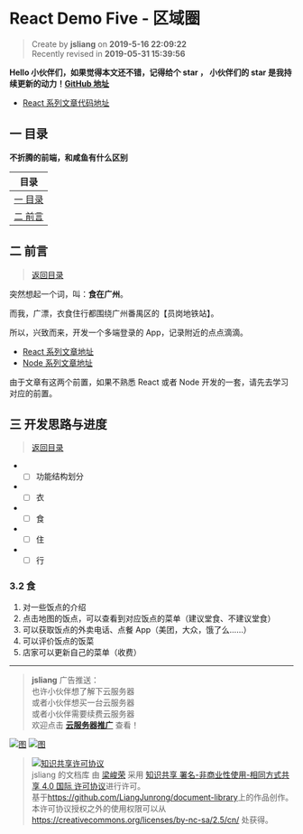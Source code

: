 React Demo Five - 区域圈
===

> Create by **jsliang** on **2019-5-16 22:09:22**  
> Recently revised in **2019-05-31 15:39:56**

**Hello 小伙伴们，如果觉得本文还不错，记得给个 **star** ， 小伙伴们的 **star** 是我持续更新的动力！[GitHub 地址](https://github.com/LiangJunrong/document-library)**

* [React 系列文章代码地址](https://github.com/LiangJunrong/React)

## <a name="chapter-one" id="chapter-one">一 目录</a>

**不折腾的前端，和咸鱼有什么区别**

| 目录 |
| --- | 
| [一 目录](#chapter-one) | 
| <a name="catalog-chapter-two" id="catalog-chapter-two"></a>[二 前言](#chapter-two) |

## <a name="chapter-two" id="chapter-two">二 前言</a>

> [返回目录](#chapter-one)

突然想起一个词，叫：**食在广州**。

而我，广漂，衣食住行都围绕广州番禺区的【员岗地铁站】。

所以，兴致而来，开发一个多端登录的 App，记录附近的点点滴滴。

* [React 系列文章地址](https://github.com/LiangJunrong/document-library/tree/master/JavaScript-library/React)
* [Node 系列文章地址](https://github.com/LiangJunrong/document-library/tree/master/other-library/Node)

由于文章有这两个前置，如果不熟悉 React 或者 Node 开发的一套，请先去学习对应的前置。

## <a name="chapter-three" id="chapter-three">三 开发思路与进度</a>

> [返回目录](#chapter-one)

* - [ ] 功能结构划分
* - [ ] 衣
* - [ ] 食
* - [ ] 住
* - [ ] 行

### 3.2 食

1. 对一些饭点的介绍
2. 点击地图的饭点，可以查看到对应饭点的菜单（建议堂食、不建议堂食）
3. 可以获取饭点的外卖电话、点餐 App（美团，大众，饿了么……）
4. 可以评价饭点的饭菜
5. 店家可以更新自己的菜单（收费）

---

> **jsliang** 广告推送：  
> 也许小伙伴想了解下云服务器  
> 或者小伙伴想买一台云服务器  
> 或者小伙伴需要续费云服务器  
> 欢迎点击 **[云服务器推广](https://github.com/LiangJunrong/document-library/blob/master/other-library/Monologue/%E7%A8%B3%E9%A3%9F%E8%89%B0%E9%9A%BE.md)** 查看！

[![图](../../public-repertory/img/z-small-seek-ali-3.jpg)](https://promotion.aliyun.com/ntms/act/qwbk.html?userCode=w7hismrh)
[![图](../../public-repertory/img/z-small-seek-tencent-2.jpg)](https://cloud.tencent.com/redirect.php?redirect=1014&cps_key=49f647c99fce1a9f0b4e1eeb1be484c9&from=console)

> <a rel="license" href="http://creativecommons.org/licenses/by-nc-sa/4.0/"><img alt="知识共享许可协议" style="border-width:0" src="https://i.creativecommons.org/l/by-nc-sa/4.0/88x31.png" /></a><br /><span xmlns:dct="http://purl.org/dc/terms/" property="dct:title">jsliang 的文档库</span> 由 <a xmlns:cc="http://creativecommons.org/ns#" href="https://github.com/LiangJunrong/document-library" property="cc:attributionName" rel="cc:attributionURL">梁峻荣</a> 采用 <a rel="license" href="http://creativecommons.org/licenses/by-nc-sa/4.0/">知识共享 署名-非商业性使用-相同方式共享 4.0 国际 许可协议</a>进行许可。<br />基于<a xmlns:dct="http://purl.org/dc/terms/" href="https://github.com/LiangJunrong/document-library" rel="dct:source">https://github.com/LiangJunrong/document-library</a>上的作品创作。<br />本许可协议授权之外的使用权限可以从 <a xmlns:cc="http://creativecommons.org/ns#" href="https://creativecommons.org/licenses/by-nc-sa/2.5/cn/" rel="cc:morePermissions">https://creativecommons.org/licenses/by-nc-sa/2.5/cn/</a> 处获得。